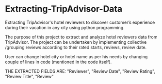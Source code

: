 # Extracting-TripAdvisor-Data

Extracting TripAdvisor's hotel reviewers to discover customer’s experience during their vacation in any city using python programming.

The purpose of this project to extract and analyze hotel reviewers data from TripAdvisor. The project can be undertaken by implementing collective /grouping reviews according to their rated starts, reviews, review date. 

User can change hotel city or hotel name as per his needs by changing couple of lines in code (mentioned in the code itself).

THE EXTRACTED FIELDS ARE:
"Reviewer", "Review Date", "Review Rating", "Review Title", "Review"
